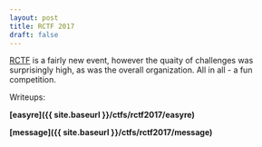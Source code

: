```yaml
---
layout: post
title: RCTF 2017
draft: false
---
```


[RCTF](https://ctftime.org/event/450) is a fairly new event, however the quaity of challenges was surprisingly high, as was the overall organization. All in all - a fun competition.

Writeups:

**[easyre]({{ site.baseurl }}/ctfs/rctf2017/easyre)**

**[message]({{ site.baseurl }}/ctfs/rctf2017/message)**


